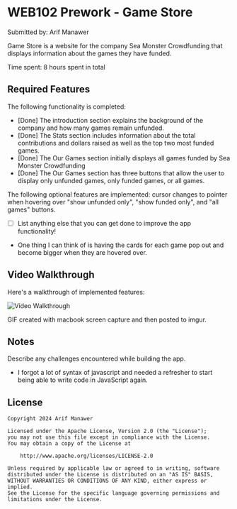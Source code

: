 # WEB102 Prework - Game Store

Submitted by: Arif Manawer

Game Store is a website for the company Sea Monster Crowdfunding that displays information about the games they have funded.

Time spent: 8 hours spent in total

## Required Features

The following functionality is completed:

- [Done] The introduction section explains the background of the company and how many games remain unfunded.
- [Done] The Stats section includes information about the total contributions and dollars raised as well as the top two most funded games.
- [Done] The Our Games section initially displays all games funded by Sea Monster Crowdfunding
- [Done] The Our Games section has three buttons that allow the user to display only unfunded games, only funded games, or all games.

The following optional features are implemented: cursor changes to pointer when hovering over
"show unfunded only", "show funded only", and "all games" buttons.

- [ ] List anything else that you can get done to improve the app functionality!
- One thing I can think of is having the cards for each game pop out and become bigger when they are hovered over.

## Video Walkthrough

Here's a walkthrough of implemented features:

<img src='https://imgur.com/a/bMp2tAs' title='Video Walkthrough' width='' alt='Video Walkthrough' />

GIF created with macbook screen capture and then posted to imgur.

<!-- Recommended tools:
[Kap](https://getkap.co/) for macOS
[ScreenToGif](https://www.screentogif.com/) for Windows
[peek](https://github.com/phw/peek) for Linux. -->

## Notes

Describe any challenges encountered while building the app.

- I forgot a lot of syntax of javascript and needed a refresher to start being able to write code in JavaScript again.

## License

    Copyright 2024 Arif Manawer

    Licensed under the Apache License, Version 2.0 (the "License");
    you may not use this file except in compliance with the License.
    You may obtain a copy of the License at

        http://www.apache.org/licenses/LICENSE-2.0

    Unless required by applicable law or agreed to in writing, software
    distributed under the License is distributed on an "AS IS" BASIS,
    WITHOUT WARRANTIES OR CONDITIONS OF ANY KIND, either express or implied.
    See the License for the specific language governing permissions and
    limitations under the License.
